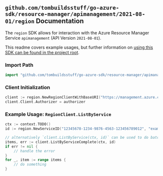 
## `github.com/tombuildsstuff/go-azure-sdk/resource-manager/apimanagement/2021-08-01/region` Documentation

The `region` SDK allows for interaction with the Azure Resource Manager Service `apimanagement` (API Version `2021-08-01`).

This readme covers example usages, but further information on [using this SDK can be found in the project root](https://github.com/tombuildsstuff/go-azure-sdk/tree/main/docs).

### Import Path

```go
import "github.com/tombuildsstuff/go-azure-sdk/resource-manager/apimanagement/2021-08-01/region"
```


### Client Initialization

```go
client := region.NewRegionClientWithBaseURI("https://management.azure.com")
client.Client.Authorizer = authorizer
```


### Example Usage: `RegionClient.ListByService`

```go
ctx := context.TODO()
id := region.NewServiceID("12345678-1234-9876-4563-123456789012", "example-resource-group", "serviceValue")

// alternatively `client.ListByService(ctx, id)` can be used to do batched pagination
items, err := client.ListByServiceComplete(ctx, id)
if err != nil {
	// handle the error
}
for _, item := range items {
	// do something
}
```
